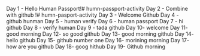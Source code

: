 Day 1 - Hello Human Passport!# humn-passport-activity
Day 2 - Combine with github !# humn-pasport-activity
Day 3 - Welcome Github
Day 4 - github hunman
Day 5 - human verify
Day 6 - human passport 
Day 7 - hi github
Day 8 - verify human
Day 9 - tada github
Day 10- welcome 
Day 11- good morning
Day 12- so good github
Day 13- good morning github
Day 14- hello github
Day 15- github number one
Day 16- morining morning
Day 17- how are you github
Day 18- goog hithub
Day 19- Github morning

